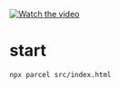 [![Watch the video](https://img.youtube.com/vi/i2-8PUHjtaU/0.jpg)](https://www.youtube.com/watch?v=i2-8PUHjtaU)


# start
`npx parcel src/index.html`
